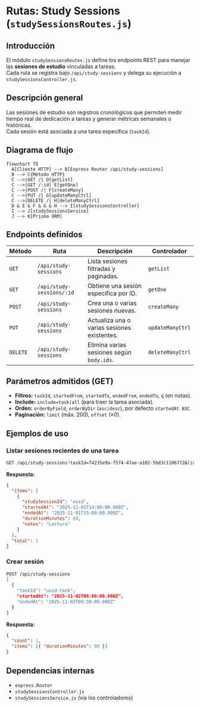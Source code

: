 # Rutas: Study Sessions (`studySessionsRoutes.js`)

## Introducción

El módulo `studySessionsRoutes.js` define los endpoints REST para manejar las **sesiones de estudio** vinculadas a tareas.  
Cada ruta se registra bajo `/api/study-sessions` y delega su ejecución a `studySessionsController.js`.

## Descripción general

Las sesiones de estudio son registros cronológicos que permiten medir tiempo real de dedicación a tareas y generar métricas semanales o históricas.  
Cada sesión está asociada a una tarea específica (`taskId`).

## Diagrama de flujo

```mermaid
flowchart TD
  A[Cliente HTTP] --> B[Express Router /api/study-sessions]
  B --> C{Método HTTP}
  C -->|GET /| D[getList]
  C -->|GET /:id| E[getOne]
  C -->|POST /| F[createMany]
  C -->|PUT /| G[updateManyCtrl]
  C -->|DELETE /| H[deleteManyCtrl]
  D & E & F & G & H --> I[studySessionsController]
  I --> J[studySessionsService]
  J --> K[Prisma ORM]
```

## Endpoints definidos

| Método   | Ruta                      | Descripción                                 | Controlador      |
| -------- | ------------------------- | ------------------------------------------- | ---------------- |
| `GET`    | `/api/study-sessions`     | Lista sesiones filtradas y paginadas.       | `getList`        |
| `GET`    | `/api/study-sessions/:id` | Obtiene una sesión específica por ID.       | `getOne`         |
| `POST`   | `/api/study-sessions`     | Crea una o varias sesiones nuevas.          | `createMany`     |
| `PUT`    | `/api/study-sessions`     | Actualiza una o varias sesiones existentes. | `updateManyCtrl` |
| `DELETE` | `/api/study-sessions`     | Elimina varias sesiones según `body.ids`.   | `deleteManyCtrl` |

## Parámetros admitidos (GET)

- **Filtros:** `taskId`, `startedFrom`, `startedTo`, `endedFrom`, `endedTo`, `q` (en notas).
- **Include:** `include=task|all` (para traer la tarea asociada).
- **Orden:** `orderByField`, `orderByDir` (`asc|desc`), por defecto `startedAt ASC`.
- **Paginación:** `limit` (máx. 200), `offset` (≥0).

## Ejemplos de uso

### Listar sesiones recientes de una tarea

```bash
GET /api/study-sessions?taskId=f4235e9a-f574-47ae-a102-5bd3c1106772&limit=5
```

**Respuesta:**

```json
{
  "items": [
    {
      "studySessionId": "uuid",
      "startedAt": "2025-11-01T14:00:00.000Z",
      "endedAt": "2025-11-01T15:00:00.000Z",
      "durationMinutes": 60,
      "notes": "Lectura"
    }
  ],
  "total": 1
}
```

### Crear sesión

```bash
POST /api/study-sessions
[
  {
    "taskId": "uuid-task",
    "startedAt": "2025-11-02T08:00:00.000Z",
    "endedAt": "2025-11-02T09:30:00.000Z"
  }
]
```

**Respuesta:**

```json
{
  "count": 1,
  "items": [{ "durationMinutes": 90 }]
}
```

## Dependencias internas

- `express.Router`
- `studySessionsController.js`
- `studySessionsService.js` (vía los controladores)
